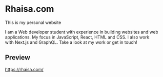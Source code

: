 # Rhaisa.com

This is my personal website

I am a Web developer student with experience in building websites
and web applications. My focus in JavaScript, React, HTML and CSS.
I also work with Next.js and GraphQL. Take a look at my work or
get in touch!

## Preview

https://rhaisa.com/
